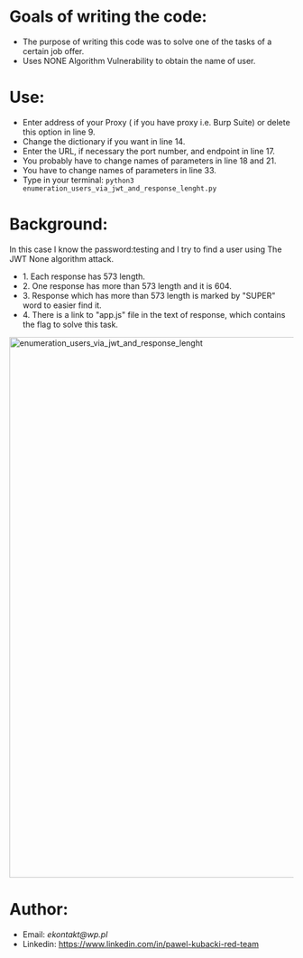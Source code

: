 <h1>Goals of writing the code:</h1>
<ul>
<li>The purpose of writing this code was to solve one of the tasks of a certain job offer.</li>
<li>Uses NONE Algorithm Vulnerability to obtain the name of user.</li>
</ul>
<h1>Use:</h1>
<ul>
<li>Enter address of your Proxy ( if you have proxy i.e. Burp Suite) or delete this option in line 9.</li>
<li>Change the dictionary if you want in line 14.</li>
<li>Enter the URL, if necessary the port number, and endpoint in line 17.</li>
<li>You probably have to change names of parameters in line 18 and 21.</li>
<li>You have to change names of parameters in line 33.</li>
<li>Type in your terminal: <code>python3 enumeration_users_via_jwt_and_response_lenght.py</code></li>
</ul>
<h1>Background:</h1>
<p>In this case I know the password:testing and I try to find a user using The JWT None algorithm attack.</p>
<ul>
<li>1. Each response has 573 length.</li>
<li>2. One response has more than 573 length and it is 604.</li>
<li>3. Response which has more than 573 length is marked by "SUPER" word to easier find it.</li>
<li>4. There is a link to "app.js" file in the text of response, which contains the flag to solve this task.</li>
</ul>
<img width="958" alt="enumeration_users_via_jwt_and_response_lenght" src="https://github.com/user-attachments/assets/edf0f286-4929-4bc7-94f4-e0e7eea83bbd">

<h1>Author:</h1>
<ul>
<li>Email: <em>ekontakt@wp.pl</em></li>
<li>Linkedin: <a href="https://www.linkedin.com/in/pawel-kubacki-red-team" rel="nofollow">https://www.linkedin.com/in/pawel-kubacki-red-team</a></li>
</ul>

